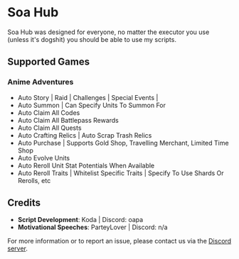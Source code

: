 # Soa Hub

Soa Hub was designed for everyone, no matter the executor you use (unless it's dogshit) you should be able to use my scripts.

## Supported Games

### **Anime Adventures**
- Auto Story | Raid | Challenges | Special Events | 
- Auto Summon | Can Specify Units To Summon For
- Auto Claim All Codes
- Auto Claim All Battlepass Rewards
- Auto Claim All Quests
- Auto Crafting Relics | Auto Scrap Trash Relics
- Auto Purchase | Supports Gold Shop, Travelling Merchant, Limited Time Shop
- Auto Evolve Units
- Auto Reroll Unit Stat Potentials When Available
- Auto Reroll Traits | Whitelist Specific Traits | Specify To Use Shards Or Rerolls, etc

## Credits

- **Script Development**: Koda | Discord: oapa
- **Motivational Speeches**: ParteyLover | Discord: n/a

For more information or to report an issue, please contact us via the [Discord server](https://discord.gg/rdpjRDNDHU).